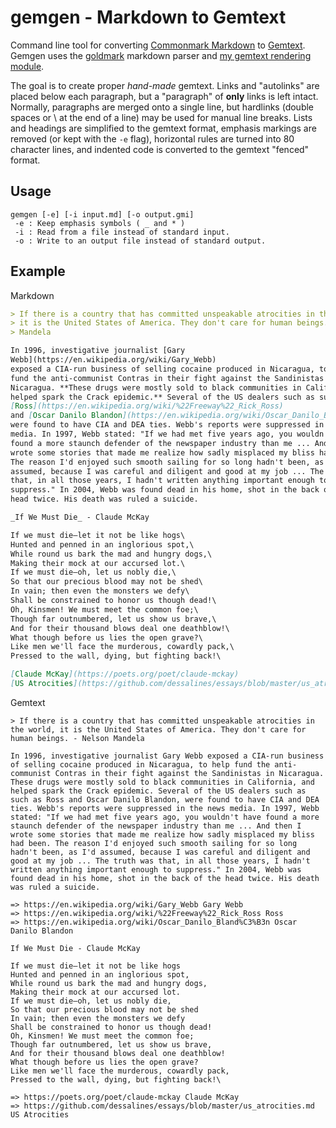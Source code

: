 # gemgen - Markdown to Gemtext

Command line tool for converting [Commonmark Markdown](https://commonmark.org/)
to [Gemtext](https://gemini.circumlunar.space/docs/gemtext.gmi). Gemgen uses the
[goldmark](https://pkg.go.dev/github.com/yuin/goldmark) markdown parser and [my
gemtext rendering module](https://git.sr.ht/~kota/goldmark-gemtext/).

The goal is to create proper _hand-made_ gemtext. Links and "autolinks" are
placed below each paragraph, but a "paragraph" of **only** links is left intact.
Normally, paragraphs are merged onto a single line, but hardlinks (double spaces
or \ at the end of a line) may be used for manual line breaks. Lists and
headings are simplified to the gemtext format, emphasis markings are removed (or
kept with the `-e` flag), horizontal rules are turned into 80 character lines,
and indented code is converted to the gemtext "fenced" format.

## Usage

```
gemgen [-e] [-i input.md] [-o output.gmi]
 -e : Keep emphasis symbols ( _ and * )
 -i : Read from a file instead of standard input.
 -o : Write to an output file instead of standard output.
```

## Example

Markdown
```md
> If there is a country that has committed unspeakable atrocities in the world,
> it is the United States of America. They don't care for human beings. - Nelson
> Mandela

In 1996, investigative journalist [Gary
Webb](https://en.wikipedia.org/wiki/Gary_Webb)
exposed a CIA-run business of selling cocaine produced in Nicaragua, to help
fund the anti-communist Contras in their fight against the Sandinistas in
Nicaragua. **These drugs were mostly sold to black communities in California, and
helped spark the Crack epidemic.** Several of the US dealers such as such as
[Ross](https://en.wikipedia.org/wiki/%22Freeway%22_Rick_Ross)
and [Oscar Danilo Blandon](https://en.wikipedia.org/wiki/Oscar_Danilo_Bland%C3%B3n),
were found to have CIA and DEA ties. Webb's reports were suppressed in the news
media. In 1997, Webb stated: "If we had met five years ago, you wouldn't have
found a more staunch defender of the newspaper industry than me ... And then I
wrote some stories that made me realize how sadly misplaced my bliss had been.
The reason I'd enjoyed such smooth sailing for so long hadn't been, as I'd
assumed, because I was careful and diligent and good at my job ... The truth was
that, in all those years, I hadn't written anything important enough to
suppress." In 2004, Webb was found dead in his home, shot in the back of the
head twice. His death was ruled a suicide.

_If We Must Die_ - Claude McKay

If we must die—let it not be like hogs\
Hunted and penned in an inglorious spot,\
While round us bark the mad and hungry dogs,\
Making their mock at our accursed lot.\
If we must die—oh, let us nobly die,\
So that our precious blood may not be shed\
In vain; then even the monsters we defy\
Shall be constrained to honor us though dead!\
Oh, Kinsmen! We must meet the common foe;\
Though far outnumbered, let us show us brave,\
And for their thousand blows deal one deathblow!\
What though before us lies the open grave?\
Like men we'll face the murderous, cowardly pack,\
Pressed to the wall, dying, but fighting back!\

[Claude McKay](https://poets.org/poet/claude-mckay)
[US Atrocities](https://github.com/dessalines/essays/blob/master/us_atrocities.md)
```

Gemtext
```gemtext
> If there is a country that has committed unspeakable atrocities in the world, it is the United States of America. They don't care for human beings. - Nelson Mandela

In 1996, investigative journalist Gary Webb exposed a CIA-run business of selling cocaine produced in Nicaragua, to help fund the anti-communist Contras in their fight against the Sandinistas in Nicaragua. These drugs were mostly sold to black communities in California, and helped spark the Crack epidemic. Several of the US dealers such as such as Ross and Oscar Danilo Blandon, were found to have CIA and DEA ties. Webb's reports were suppressed in the news media. In 1997, Webb stated: "If we had met five years ago, you wouldn't have found a more staunch defender of the newspaper industry than me ... And then I wrote some stories that made me realize how sadly misplaced my bliss had been. The reason I'd enjoyed such smooth sailing for so long hadn't been, as I'd assumed, because I was careful and diligent and good at my job ... The truth was that, in all those years, I hadn't written anything important enough to suppress." In 2004, Webb was found dead in his home, shot in the back of the head twice. His death was ruled a suicide.

=> https://en.wikipedia.org/wiki/Gary_Webb Gary Webb
=> https://en.wikipedia.org/wiki/%22Freeway%22_Rick_Ross Ross
=> https://en.wikipedia.org/wiki/Oscar_Danilo_Bland%C3%B3n Oscar Danilo Blandon

If We Must Die - Claude McKay

If we must die—let it not be like hogs
Hunted and penned in an inglorious spot,
While round us bark the mad and hungry dogs,
Making their mock at our accursed lot.
If we must die—oh, let us nobly die,
So that our precious blood may not be shed
In vain; then even the monsters we defy
Shall be constrained to honor us though dead!
Oh, Kinsmen! We must meet the common foe;
Though far outnumbered, let us show us brave,
And for their thousand blows deal one deathblow!
What though before us lies the open grave?
Like men we'll face the murderous, cowardly pack,
Pressed to the wall, dying, but fighting back!\

=> https://poets.org/poet/claude-mckay Claude McKay
=> https://github.com/dessalines/essays/blob/master/us_atrocities.md US Atrocities
```
